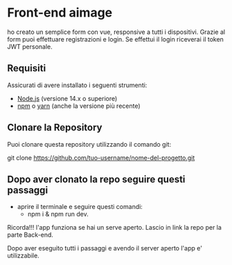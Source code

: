 # Front-end aimage

ho creato un semplice form con vue, responsive a tutti i dispositivi. Grazie al form puoi effettuare registrazioni e login. Se effettui il login riceverai il token JWT personale.

## Requisiti

Assicurati di avere installato i seguenti strumenti:

- [Node.js](https://nodejs.org/) (versione 14.x o superiore)
- [npm](https://npmjs.com/) o [yarn](https://yarnpkg.com/) (anche la versione più recente)

## Clonare la Repository

Puoi clonare questa repository utilizzando il comando git:


git clone https://github.com/tuo-username/nome-del-progetto.git 

## Dopo aver clonato la repo seguire questi passaggi

- aprire il terminale e seguire questi comandi:
    - npm i & npm run dev.

Ricorda!!! l'app funziona se hai un serve aperto. Lascio in link la repo per la parte Back-end.

Dopo aver eseguito tutti i passaggi e avendo il server aperto l'app e' utilizzabile.





